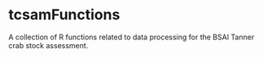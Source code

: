 tcsamFunctions
==============

A collection of R functions related to data processing for the BSAI Tanner crab stock assessment.
